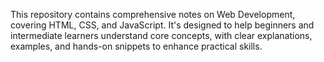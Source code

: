 This repository contains comprehensive notes on Web Development, covering HTML, CSS, and JavaScript. It's designed to help beginners and intermediate learners understand core concepts, with clear explanations, examples, and hands-on snippets to enhance practical skills.
